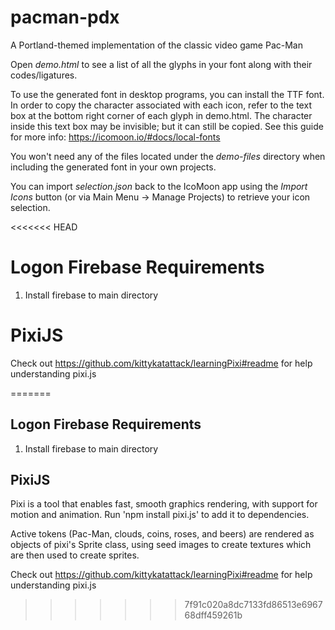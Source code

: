 # pacman-pdx

A Portland-themed implementation of the classic video game Pac-Man

Open _demo.html_ to see a list of all the glyphs in your font along with their codes/ligatures.

To use the generated font in desktop programs, you can install the TTF font. In order to copy the character associated with each icon, refer to the text box at the bottom right corner of each glyph in demo.html. The character inside this text box may be invisible; but it can still be copied. See this guide for more info: https://icomoon.io/#docs/local-fonts

You won't need any of the files located under the _demo-files_ directory when including the generated font in your own projects.

You can import _selection.json_ back to the IcoMoon app using the _Import Icons_ button (or via Main Menu → Manage Projects) to retrieve your icon selection.

<<<<<<< HEAD
# Logon Firebase Requirements

1. Install firebase to main directory

# PixiJS
Check out https://github.com/kittykatattack/learningPixi#readme for help understanding pixi.js

=======
## Logon Firebase Requirements

1. Install firebase to main directory

## PixiJS

Pixi is a tool that enables fast, smooth graphics rendering, with support for motion and animation. Run 'npm install pixi.js' to add it to dependencies.

Active tokens (Pac-Man, clouds, coins, roses, and beers) are rendered as objects of pixi's Sprite class, using seed images to create textures which are then used to create sprites.

Check out https://github.com/kittykatattack/learningPixi#readme for help understanding pixi.js
>>>>>>> 7f91c020a8dc7133fd86513e696768dff459261b
